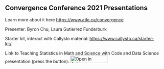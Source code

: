 ## Convergence Conference 2021 Presentations

Learn more about it here https://www.atle.ca/convergence

Presenter: Byron Chu, Laura Gutierrez Funderburk

Starter kit, interact with Callysto material: https://www.callysto.ca/starter-kit/ 

Link to Teaching Statistics in Math and Science with Code and Data Science presentation (press the button): <a href="https://hub.callysto.ca/jupyter/hub/user-redirect/git-pull?repo=https%3A%2F%2Fgithub.com%2Fcallysto%2Fconvergence-2021&branch=main&subPath=teaching-statistics.ipynb&depth=1" target="_blank"><img src="https://raw.githubusercontent.com/callysto/curriculum-notebooks/master/open-in-callysto-button.svg?sanitize=true" width="123" height="24" alt="Open in Callysto"/></a>



